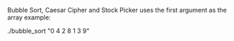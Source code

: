 Bubble Sort, Caesar Cipher and Stock Picker uses the first argument as the array
example:

./bubble_sort "0 4 2 8 1 3 9"